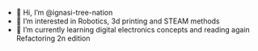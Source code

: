 - 👋 Hi, I’m @ignasi-tree-nation
- 👀 I’m interested in Robotics, 3d printing and STEAM methods
- 🌱 I’m currently learning digital electronics concepts and reading again Refactoring 2n edition

